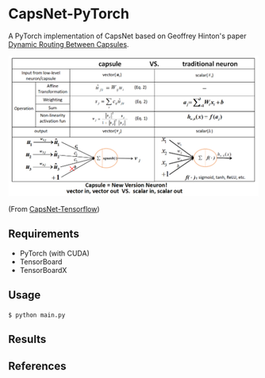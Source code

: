 # CapsNet-PyTorch

A PyTorch implementation of CapsNet based on Geoffrey Hinton's paper [Dynamic Routing Between Capsules](https://arxiv.org/abs/1710.09829).

![capsVSneuron](images/capsule_vs_neuron.png)

(From [CapsNet-Tensorflow](https://github.com/naturomics/CapsNet-Tensorflow))

## Requirements

- PyTorch (with CUDA)
- TensorBoard
- TensorBoardX

## Usage

```$ python main.py```

## Results

## References
